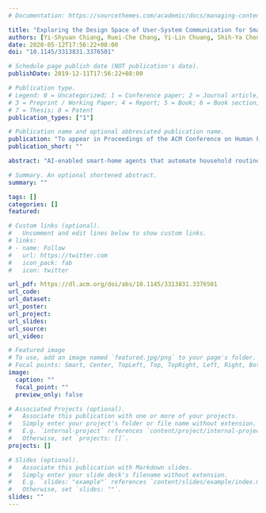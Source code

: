 ```yaml
---
# Documentation: https://sourcethemes.com/academic/docs/managing-content/

title: "Exploring the Design Space of User-System Communication for Smart-home Routine Assistants"
authors: [Yi-Shyuan Chiang, Ruei-Che Chang, Yi-Lin Chuang, Shih-Ya Chou, <b>Hao-Ping Lee</b>, I-Ju Lin, Jian Hua Jiang Chen, Yung-Ju Chang]
date: 2020-05-12T17:56:22+08:00
doi: "10.1145/3313831.3376501"

# Schedule page publish date (NOT publication's date).
publishDate: 2019-12-11T17:56:22+08:00

# Publication type.
# Legend: 0 = Uncategorized; 1 = Conference paper; 2 = Journal article;
# 3 = Preprint / Working Paper; 4 = Report; 5 = Book; 6 = Book section;
# 7 = Thesis; 8 = Patent
publication_types: ["1"]

# Publication name and optional abbreviated publication name.
publication: "To appear in Proceedings of the ACM Conference on Human Factors in Computing Systems (<b>CHI '20</b>)"
publication_short: ""

abstract: "AI-enabled smart-home agents that automate household routines are increasingly viable, but the design space of how and what such systems should communicate with their users remains underexplored. Through a user-enactment study, we identified various interpretations of and feelings toward such a system's confidence in its automated acts. That confidence and their own mental models influenced what and how the participants wanted the system to communicate, as well as how they would assess, diagnose, and subsequently improve it. Automated acts resulted from false predictions were not generally considered improper, provided that they were perceived as reasonable or potentially useful. The participants' improvement strategies were of four general types, all of which will be discussed. Factors affecting their preferred levels of involvement in automated acts and their interest in system confidence were also identified. We conclude by making practical design recommendations for the user-system communication design spaces of smart-home routine assistants."

# Summary. An optional shortened abstract.
summary: ""

tags: []
categories: []
featured:

# Custom links (optional).
#   Uncomment and edit lines below to show custom links.
# links:
# - name: Follow
#   url: https://twitter.com
#   icon_pack: fab
#   icon: twitter

url_pdf: https://dl.acm.org/doi/abs/10.1145/3313831.3376501
url_code:
url_dataset:
url_poster:
url_project:
url_slides:
url_source:
url_video:

# Featured image
# To use, add an image named `featured.jpg/png` to your page's folder.
# Focal points: Smart, Center, TopLeft, Top, TopRight, Left, Right, BottomLeft, Bottom, BottomRight.
image:
  caption: ""
  focal_point: ""
  preview_only: false

# Associated Projects (optional).
#   Associate this publication with one or more of your projects.
#   Simply enter your project's folder or file name without extension.
#   E.g. `internal-project` references `content/project/internal-project/index.md`.
#   Otherwise, set `projects: []`.
projects: []

# Slides (optional).
#   Associate this publication with Markdown slides.
#   Simply enter your slide deck's filename without extension.
#   E.g. `slides: "example"` references `content/slides/example/index.md`.
#   Otherwise, set `slides: ""`.
slides: ""
---
```

